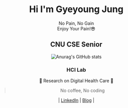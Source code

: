 <div align='center'>


# **Hi I'm Gyeyoung Jung** 
No Pain, No Gain    
Enjoy Your Pain!😎 

## CNU CSE Senior  


![Anurag's GitHub stats](https://github-readme-stats.vercel.app/api?username=hotmoist&&show_icons=true&theme=dark)   
  ### __HCI Lab__
  🎇 Research on Digital Health Care 🎇
 
>  No coffee, No coding
 
| [LinkedIn](https://www.linkedin.com/in/gyeyoung-jung-a911b8220/?locale=en_US) | [Blog](https://velog.io/@hotmosit) |

</div>
